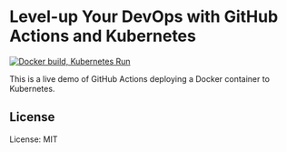 Level-up Your DevOps with GitHub Actions and Kubernetes
=======================================================

[![Docker build, Kubernetes Run](https://github.com/robrich/levelup-devops-github-actions-kubernetes/actions/workflows/docker-kubernetes.yaml/badge.svg)](https://github.com/robrich/levelup-devops-github-actions-kubernetes/actions/workflows/docker-kubernetes.yaml)

This is a live demo of GitHub Actions deploying a Docker container to Kubernetes.

License
-------

License: MIT
